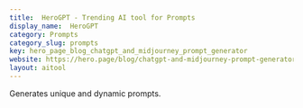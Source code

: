 ```yaml
---
title:  HeroGPT - Trending AI tool for Prompts
display_name:  HeroGPT
category: Prompts
category_slug: prompts
key: hero_page_blog_chatgpt_and_midjourney_prompt_generator
website: https://hero.page/blog/chatgpt-and-midjourney-prompt-generator
layout: aitool
---
```


Generates unique and dynamic prompts.
